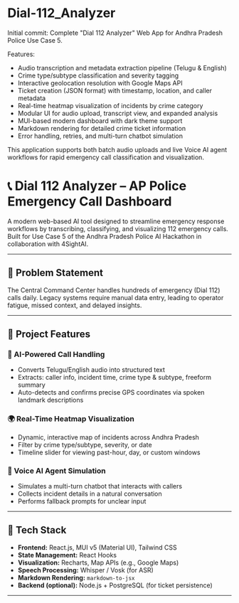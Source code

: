 # Dial-112_Analyzer
Initial commit: Complete "Dial 112 Analyzer" Web App for Andhra Pradesh Police Use Case 5.

Features:
- Audio transcription and metadata extraction pipeline (Telugu & English)
- Crime type/subtype classification and severity tagging
- Interactive geolocation resolution with Google Maps API
- Ticket creation (JSON format) with timestamp, location, and caller metadata
- Real-time heatmap visualization of incidents by crime category
- Modular UI for audio upload, transcript view, and expanded analysis
- MUI-based modern dashboard with dark theme support
- Markdown rendering for detailed crime ticket information
- Error handling, retries, and multi-turn chatbot simulation

This application supports both batch audio uploads and live Voice AI agent workflows for rapid emergency call classification and visualization.


# 📞 Dial 112 Analyzer – AP Police Emergency Call Dashboard

A modern web-based AI tool designed to streamline emergency response workflows by transcribing, classifying, and visualizing 112 emergency calls. Built for Use Case 5 of the Andhra Pradesh Police AI Hackathon in collaboration with 4SightAI.

---

## 🚨 Problem Statement

The Central Command Center handles hundreds of emergency (Dial 112) calls daily. Legacy systems require manual data entry, leading to operator fatigue, missed context, and delayed insights.

---

## 🌟 Project Features

### 🧠 AI-Powered Call Handling
- Converts Telugu/English audio into structured text
- Extracts: caller info, incident time, crime type & subtype, freeform summary
- Auto-detects and confirms precise GPS coordinates via spoken landmark descriptions

### 🌍 Real-Time Heatmap Visualization
- Dynamic, interactive map of incidents across Andhra Pradesh
- Filter by crime type/subtype, severity, or date
- Timeline slider for viewing past-hour, day, or custom windows

### 💬 Voice AI Agent Simulation
- Simulates a multi-turn chatbot that interacts with callers
- Collects incident details in a natural conversation
- Performs fallback prompts for unclear input

---

## 🧩 Tech Stack

- **Frontend:** React.js, MUI v5 (Material UI), Tailwind CSS
- **State Management:** React Hooks
- **Visualization:** Recharts, Map APIs (e.g., Google Maps)
- **Speech Processing:** Whisper / Vosk (for ASR)
- **Markdown Rendering:** `markdown-to-jsx`
- **Backend (optional):** Node.js + PostgreSQL (for ticket persistence)

---
